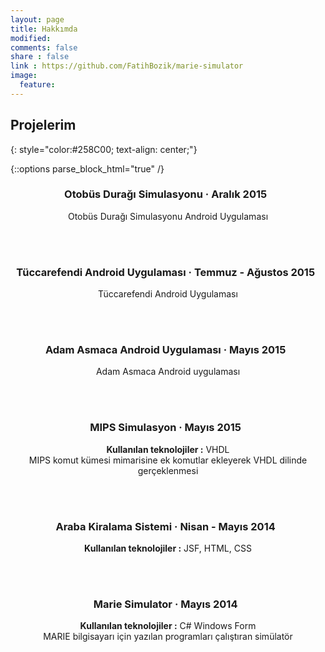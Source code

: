 ```yaml
---
layout: page
title: Hakkımda
modified:
comments: false
share : false
link : https://github.com/FatihBozik/marie-simulator
image:
  feature:
---
```


## Projelerim
{: style="color:#258C00; text-align: center;"}

{::options parse_block_html="true" /}
<div style="text-align:center;">


### Otobüs Durağı Simulasyonu &middot; Aralık 2015 &nbsp;<a href="https://github.com/FatihBozik/bus-stop-simulation" target="_blank" title="{{ post.title }}"><i class="fa fa-link"></i></a>
Otobüs Durağı Simulasyonu Android Uygulaması

<br/><br/>

### Tüccarefendi Android Uygulaması &middot; Temmuz - Ağustos 2015 &nbsp;<a href="https://play.google.com/store/apps/details?id=com.tuccarefendi.tccar.mobil" target="_blank" title="{{ post.title }}"><i class="fa fa-link"></i></a>
Tüccarefendi Android Uygulaması

<br/><br/>

### Adam Asmaca Android Uygulaması &middot; Mayıs 2015 &nbsp;<a href="https://play.google.com/store/apps/details?id=com.adamasmaca" target="_blank" title="{{ post.title }}"><i class="fa fa-link"></i></a>
Adam Asmaca Android uygulaması

<br/><br/>

### MIPS Simulasyon &middot; Mayıs 2015  &nbsp;<a href="https://github.com/FatihBozik/mips-simulation" target="_blank" title="{{ post.title }}"><i class="fa fa-link"></i></a>
**Kullanılan teknolojiler :** VHDL<br/>
MIPS komut kümesi mimarisine ek komutlar ekleyerek VHDL dilinde gerçeklenmesi 

<br/><br/>

### Araba Kiralama Sistemi &middot; Nisan - Mayıs 2014  &nbsp;<a href="https://github.com/FatihBozik/car-rental-system" target="_blank" title="{{ post.title }}"><i class="fa fa-link"></i></a>
**Kullanılan teknolojiler :** JSF, HTML, CSS

<br/><br/>

### Marie Simulator &middot; Mayıs 2014 &nbsp;<a href="https://github.com/FatihBozik/marie-simulator" target="_blank" title="{{ post.title }}"><i class="fa fa-link"></i></a>
**Kullanılan teknolojiler :** C# Windows Form<br/>
MARIE bilgisayarı için yazılan programları çalıştıran simülatör
</div>
